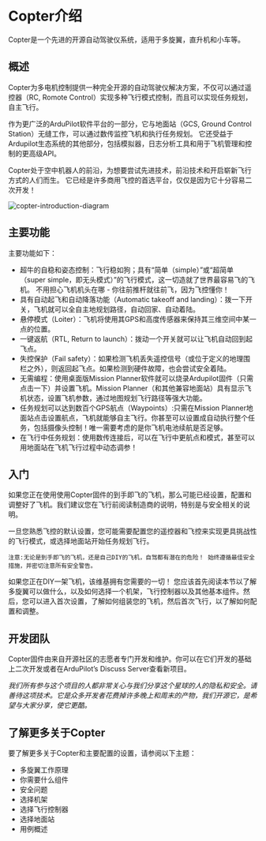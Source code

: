 # Copter介绍

Copter是一个先进的开源自动驾驶仪系统，适用于多旋翼，直升机和小车等。

## 概述

Copter为多电机控制提供一种完全开源的自动驾驶仪解决方案，不仅可以通过遥控器（RC, Romote Control）实现多种飞行模式控制，而且可以实现任务规划，自主飞行。

作为更广泛的ArduPilot软件平台的一部分，它与地面站（GCS, Ground Control Station）无缝工作，可以通过数传监控飞机和执行任务规划。 它还受益于Ardupilot生态系统的其他部分，包括模拟器，日志分析工具和用于飞机管理和控制的更高级API。

Copter处于空中机器人的前沿，为想要尝试先进技术，前沿技术和开启崭新飞行方式的人们而生。 它已经是许多商用飞控的首选平台，仅仅是因为它十分容易二次开发！

![copter-introduction-diagram](http://ardupilot.org/copter/_images/copter-introduction-diagram.jpg)

## 主要功能

主要功能如下：

* 超牛的自稳和姿态控制：飞行稳如狗；具有“简单（simple）”或“超简单（super simple，即无头模式）”的飞行模式，这一切造就了世界最容易飞的飞机。
  不用担心飞机机头在哪 - 你往前推杆就往前飞，因为飞控懂你！
* 具有自动起飞和自动降落功能（Automatic takeoff and landing）：拨一下开关，飞机就可以全自主地规划路径，自动回家、自动着陆。
* 悬停模式（Loiter）：飞机将使用其GPS和高度传感器来保持其三维空间中某一点的位置。
* 一键返航（RTL, Return to launch）：拨动一个开关就可以让飞机自动回到起飞点。
* 失控保护（Fail safety）：如果检测飞机丢失遥控信号（或位于定义的地理围栏之外），则返回起飞点。如果检测到硬件故障，也会尝试安全着陆。
* 无需编程：使用桌面版Mission Planner软件就可以烧录Ardupilot固件（只需点击一下）并设置飞机。Mission Planner（和其他兼容地面站）具有显示飞机状态，设置飞机参数，通过地图规划飞行路径等强大功能。
* 任务规划可以达到数百个GPS航点（Waypoints）:只需在Mission Planner地面站点击设置航点，飞机就能够自主飞行。你甚至可以设置成自动执行整个任务，包括摄像头控制！唯一需要考虑的是你飞机电池续航是否足够。
* 在飞行中任务规划：使用数传连接后，可以在飞行中更航点和模式，甚至可以用地面站在飞机飞行过程中动态调参！

## 入门

如果您正在使用使用Copter固件的到手即飞的飞机，那么可能已经设置，配置和调整好了飞机。我们建议您在飞行前阅读制造商的说明，特别是与安全相关的说明。

一旦您熟悉飞控的默认设置，您可能需要配置您的遥控器和飞控来实现更具挑战性的飞行模式，或选择地面站开始任务规划飞行。

```
注意:无论是到手即飞的飞机，还是自己DIY的飞机，自驾都有潜在的危险！ 始终遵循最佳安全措施，并密切注意所有安全警告。
```


如果您正在DIY一架飞机，该维基拥有您需要的一切！ 您应该首先阅读本节以了解多旋翼可以做什么，以及如何选择一个机架，飞行控制器以及其他基本组件。然后，您可以进入首次设置，了解如何组装您的飞机，然后首次飞行，以了解如何配置和调整。

## 开发团队

Copter固件由来自开源社区的志愿者专门开发和维护。你可以在它们开发的基础上二次开发或者在ArduPilot’s Discuss Server查看新项目。

*我们所有参与这个项目的人都非常关心与我们分享这个星球的人的隐私和安全。请善待这项技术。它是众多开发者花费掉许多晚上和周末的产物，我们开源它，是希望与大家分享，使它更酷。*

## 了解更多关于Copter

要了解更多关于Copter和主要配置的设置，请参阅以下主题：

* 多旋翼工作原理
* 你需要什么组件
* 安全问题
* 选择机架
* 选择飞行控制器
* 选择地面站
* 用例概述
